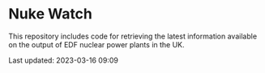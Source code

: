 # Nuke Watch

This repository includes code for retrieving the latest information available on the output of EDF nuclear power plants in the UK.

Last updated: 2023-03-16 09:09